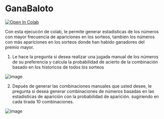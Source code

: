 # GanaBaloto


<a href="https://colab.research.google.com/github/FIGARO79/GanaBaloto/blob/main/PowerBall.ipynb" target="_parent"><img src="https://colab.research.google.com/assets/colab-badge.svg" alt="Open In Colab"/></a>

Con esta ejecucón de colab, le permite generar estadisticas de los números con mayor frecuencia de apariciones en los sorteos, también los números con más apariciones en los sorteos donde han habido ganadores del premio mayor.

1. Le hace la pregunta si desea realizar una jugada manual de los números de su preferencia y calcula la probabilidad de acierto de la combinación basado en los historicos de todos los sorteos

![image](https://github.com/user-attachments/assets/02ca9566-c089-4da7-a8a6-46b212deaef5)

2. Depués de generar las combinaciones manuales que usted desee, le pregunta si desea generar combinaciones de números basadas en las estadisticas de aparición con la probabilidad de aparición.
   sugiriendo en cada tirada 10 combinaciones.

![image](https://github.com/user-attachments/assets/4cc63c66-3592-420a-b140-e0aab9c7e46c)

